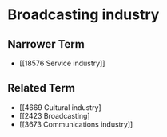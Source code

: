 # Broadcasting industry  

## Narrower Term

- [[18576 Service industry]]  

## Related Term

- [[4669 Cultural industry]
- [[2423 Broadcasting]
- [[3673 Communications industry]]  

